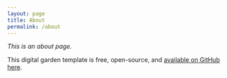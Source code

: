 ```yaml
---
layout: page
title: About
permalink: /about
---
```


*This is an about page.*


This digital garden template is free, open-source, and [available on GitHub here](https://github.com/maximevaillancourt/digital-garden-jekyll-template).
